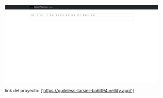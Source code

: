 <img src="./procesadorTextos.png" alt="imagen iluntrativa de la pagina"/>

link del proyecto: ['https://guileless-tarsier-ba6394.netlify.app/']

